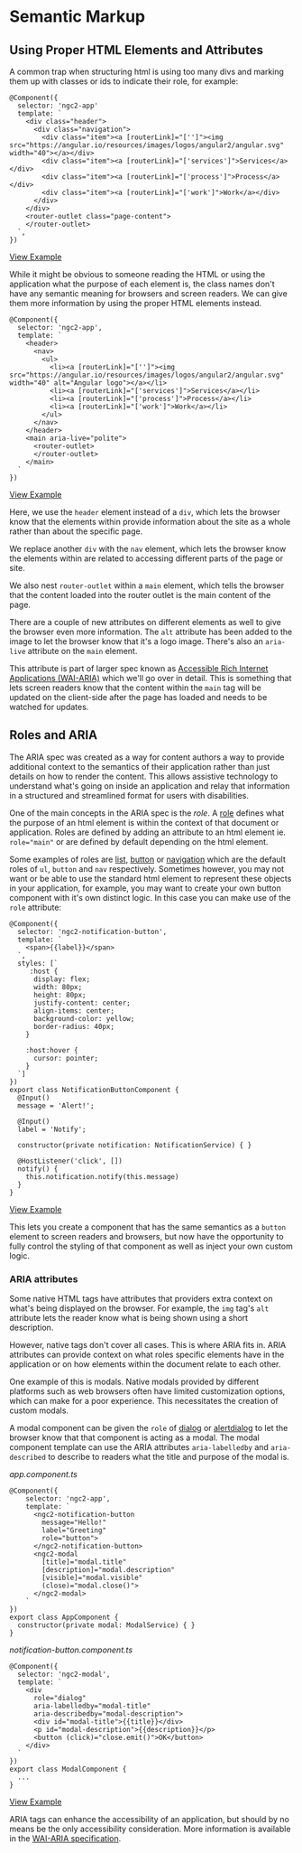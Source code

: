 # Semantic Markup

## Using Proper HTML Elements and Attributes

A common trap when structuring html is using too many divs and marking them up with classes or ids to indicate their role, for example:

```text
@Component({
  selector: 'ngc2-app'
  template: `
    <div class="header">
      <div class="navigation">
        <div class="item"><a [routerLink]="['']"><img src="https://angular.io/resources/images/logos/angular2/angular.svg" width="40"></a></div>
        <div class="item"><a [routerLink]="['services']">Services</a></div>
        <div class="item"><a [routerLink]="['process']">Process</a></div>
        <div class="item"><a [routerLink]="['work']">Work</a></div>
      </div>
    </div>
    <router-outlet class="page-content">
    </router-outlet>
  `,
})
```

[View Example](http://plnkr.co/edit/cm3wBDRqIrmxpECiQhg7?p=info)

While it might be obvious to someone reading the HTML or using the application what the purpose of each element is, the class names don't have any semantic meaning for browsers and screen readers. We can give them more information by using the proper HTML elements instead.

```text
@Component({
  selector: 'ngc2-app',
  template: `
    <header>
      <nav>
        <ul>
          <li><a [routerLink]="['']"><img src="https://angular.io/resources/images/logos/angular2/angular.svg" width="40" alt="Angular logo"></a></li>
          <li><a [routerLink]="['services']">Services</a></li>
          <li><a [routerLink]="['process']">Process</a></li>
          <li><a [routerLink]="['work']">Work</a></li>
        </ul>
      </nav>
    </header>
    <main aria-live="polite">
      <router-outlet>
      </router-outlet>
    </main>
  `
})
```

[View Example](https://plnkr.co/edit/LHFNBsdcfbRPFnQg1DE8?p=preview)

Here, we use the `header` element instead of a `div`, which lets the browser know that the elements within provide information about the site as a whole rather than about the specific page.

We replace another `div` with the `nav` element, which lets the browser know the elements within are related to accessing different parts of the page or site.

We also nest `router-outlet` within a `main` element, which tells the browser that the content loaded into the router outlet is the main content of the page.

There are a couple of new attributes on different elements as well to give the browser even more information. The `alt` attribute has been added to the image to let the browser know that it's a logo image. There's also an `aria-live` attribute on the `main` element.

This attribute is part of larger spec known as [Accessible Rich Internet Applications \(WAI-ARIA\)](https://www.w3.org/WAI/PF/aria/) which we'll go over in detail. This is something that lets screen readers know that the content within the `main` tag will be updated on the client-side after the page has loaded and needs to be watched for updates.

## Roles and ARIA

The ARIA spec was created as a way for content authors a way to provide additional context to the semantics of their application rather than just details on how to render the content. This allows assistive technology to understand what's going on inside an application and relay that information in a structured and streamlined format for users with disabilities.

One of the main concepts in the ARIA spec is the _role_. A [role](https://www.w3.org/WAI/PF/aria/roles) defines what the purpose of an html element is within the context of that document or application. Roles are defined by adding an attribute to an html element ie. `role="main"` or are defined by default depending on the html element.

Some examples of roles are [list](https://www.w3.org/WAI/PF/aria/roles#list), [button](https://www.w3.org/WAI/PF/aria/roles#button) or [navigation](https://www.w3.org/WAI/PF/aria/roles#navigation) which are the default roles of `ul`, `button` and `nav` respectively. Sometimes however, you may not want or be able to use the standard html element to represent these objects in your application, for example, you may want to create your own button component with it's own distinct logic. In this case you can make use of the `role` attribute:

```text
@Component({
  selector: 'ngc2-notification-button',
  template: `
    <span>{{label}}</span>
  `,
  styles: [`
     :host {
      display: flex;
      width: 80px;
      height: 80px;
      justify-content: center;
      align-items: center;
      background-color: yellow;
      border-radius: 40px;
    }

    :host:hover {
      cursor: pointer;
    }
  `]
})
export class NotificationButtonComponent {
  @Input()
  message = 'Alert!';

  @Input()
  label = 'Notify';

  constructor(private notification: NotificationService) { }

  @HostListener('click', [])
  notify() {
    this.notification.notify(this.message)
  }
}
```

[View Example](https://plnkr.co/edit/aAjNnmeaEPbdfIWo9hPT?p=preview)

This lets you create a component that has the same semantics as a `button` element to screen readers and browsers, but now have the opportunity to fully control the styling of that component as well as inject your own custom logic.

### ARIA attributes

Some native HTML tags have attributes that providers extra context on what's being displayed on the browser. For example, the `img` tag's `alt` attribute lets the reader know what is being shown using a short description.

However, native tags don't cover all cases. This is where ARIA fits in. ARIA attributes can provide context on what roles specific elements have in the application or on how elements within the document relate to each other.

One example of this is modals. Native modals provided by different platforms such as web browsers often have limited customization options, which can make for a poor experience. This necessitates the creation of custom modals.

A modal component can be given the `role` of [dialog](https://www.w3.org/TR/wai-aria-practices/examples/dialog-modal/dialog.html) or [alertdialog](https://www.w3.org/TR/wai-aria-practices/examples/dialog-modal/alertdialog.html) to let the browser know that that component is acting as a modal. The modal component template can use the ARIA attributes `aria-labelledby` and `aria-described` to describe to readers what the title and purpose of the modal is.

_app.component.ts_

```text
@Component({
    selector: 'ngc2-app',
    template: `
      <ngc2-notification-button
        message="Hello!"
        label="Greeting"
        role="button">
      </ngc2-notification-button>
      <ngc2-modal
        [title]="modal.title"
        [description]="modal.description"
        [visible]="modal.visible"
        (close)="modal.close()">
      </ngc2-modal>
    `
})
export class AppComponent {
  constructor(private modal: ModalService) { }
}
```

_notification-button.component.ts_

```text
@Component({
  selector: 'ngc2-modal',
  template: `
    <div
      role="dialog"
      aria-labelledby="modal-title"
      aria-describedby="modal-description">
      <div id="modal-title">{{title}}</div>
      <p id="modal-description">{{description}}</p>
      <button (click)="close.emit()">OK</button>
    </div>
  `
})
export class ModalComponent {
  ...
}
```

[View Example](https://plnkr.co/edit/Vvu62nDZ18IkqiAop2A9?p=preview)

ARIA tags can enhance the accessibility of an application, but should by no means be the only accessibility consideration. More information is available in the [WAI-ARIA specification](https://www.w3.org/TR/wai-aria/).

